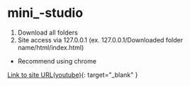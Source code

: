 # mini_-studio

1. Download all folders
2. Site access via 127.0.0.1 (ex. 127.0.0.1/Downloaded folder name/html/index.html)
*  Recommend using chrome 

[Link to site URL(youtube)](https://www.youtube.com/watch?v=yBFPo2V7Ngs&feature=youtu.be){: target="_blank" }

